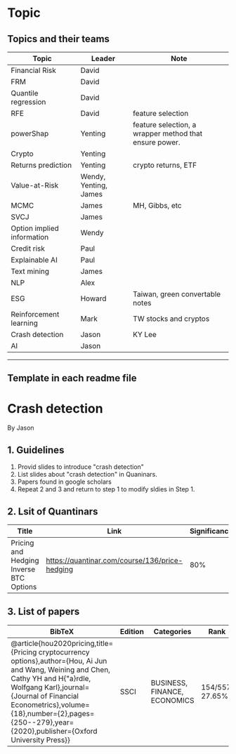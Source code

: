
# Topic

## Topics and their teams 

| Topic | Leader | Note|
|---|--|---|
| Financial Risk | David| 
| FRM | David| 
| Quantile regression | David|
| RFE | David | feature selection | 
| powerShap | Yenting  | feature selection, a wrapper method that ensure power. | 
| Crypto | Yenting | 
| Returns prediction | Yenting| crypto returns, ETF|
| Value-at-Risk| Wendy, Yenting, James| 
| MCMC|James| MH, Gibbs, etc|
| SVCJ | James|
| Option implied information| Wendy|
| Credit risk | Paul|
| Explainable AI | Paul|
| Text mining| James|
| NLP | Alex|
|ESG| Howard| Taiwan, green convertable notes|
| Reinforcement learning|Mark| TW stocks and cryptos|
| Crash detection | Jason| KY Lee|
| AI | Jason |


--- 

## Template in each readme file


# Crash detection

By Jason 

## 1. Guidelines


1. Provid slides to introduce "crash detection"
2. List slides about "crash detection" in Quaninars.
3. Papers found in google scholars
4. Repeat 2 and 3 and return to step 1 to modify sldies in Step 1.

## 2. Lsit of Quantinars

| Title | Link | Significance|
| -- | --- |---|
| Pricing and Hedging Inverse BTC Options | https://quantinar.com/course/136/price-hedging | 80%|


## 3. List of papers


| BibTeX | Edition | Categories | Rank | Citation | Keyword |
| --- | --- | --- | --- | --- | --- |
| @article{hou2020pricing,title={Pricing cryptocurrency options},author={Hou, Ai Jun and Wang, Weining and Chen, Cathy YH and H{\"a}rdle, Wolfgang Karl},journal={Journal of Financial Econometrics},volume={18},number={2},pages={250--279},year={2020},publisher={Oxford University Press}} | SSCI | BUSINESS, FINANCE, ECONOMICS | 154/557, 27.65% | 74 | SVCJ, MCMC |

